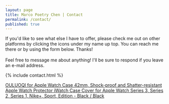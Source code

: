 ```yaml
---
layout: page
title: Marco Poetry Chen | Contact
permalink: /contact/
published: true
---
```


<div class="contact">
  <p>
    If you'd like to see what else I have to offer, please check me out on other platforms by clicking the icons under my name up top. You can reach me there or by using the form below. Thanks!
    <br>
    <br>
    Feel free to message me about anything! I'll be sure to respond if you leave an e-mail address.
  </p>
{% include contact.html %}
  
  <a target="_blank" href="https://www.amazon.com/gp/product/B075XDV5R6/ref=as_li_tl?ie=UTF8&camp=1789&creative=9325&creativeASIN=B075XDV5R6&linkCode=as2&tag=marcopchen-20&linkId=c43508a6bf3460f72d0103003dfe19ad">OULUOQI for Apple Watch Case 42mm, Shock-proof and Shatter-resistant Apple Watch Protector iWatch Case Cover for Apple Watch Series 3, Series 2, Series 1, Nike+, Sport, Edition - Black / Black</a><img src="//ir-na.amazon-adsystem.com/e/ir?t=marcopchen-20&l=am2&o=1&a=B075XDV5R6" width="1" height="1" border="0" alt="" style="border:none !important; margin:0px !important;" />
</div>
